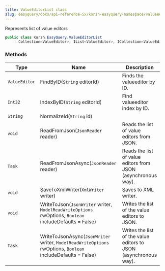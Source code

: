 ```yaml
---
title: ValueEditorList class
slug: easyquery/docs/api-reference-5x/korzh-easyquery-namespace/valueeditorlist-class
---
```



Represents list of value editors
```csharp
public class Korzh.EasyQuery.ValueEditorList
    : Collection<ValueEditor>, IList<ValueEditor>, ICollection<ValueEditor>, IEnumerable<ValueEditor>, IEnumerable, IList, ICollection, IReadOnlyList<ValueEditor>, IReadOnlyCollection<ValueEditor>

```

### Methods

| Type | Name | Description | 
| --- | --- | --- | 
| `ValueEditor` | FindByID(`String` editorId) | Finds the valueeditor by ID. | 
| `Int32` | IndexByID(`String` editorId) | Find valueeditor index by ID. | 
| `String` | NormalizeId(`String` id) |  | 
| `void` | ReadFromJson(`JsonReader` reader) | Reads the list of value editors from JSON. | 
| `Task` | ReadFromJsonAsync(`JsonReader` reader) | Reads the list of value editors from JSON (asynchronous way). | 
| `void` | SaveToXmlWriter(`XmlWriter` writer) | Saves to XML writer. | 
| `void` | WriteToJson(`JsonWriter` writer, `ModelReadWriteOptions` rwOptions, `Boolean` includeDefaults = False) | Writes the list of the value editors to JSON. | 
| `Task` | WriteToJsonAsync(`JsonWriter` writer, `ModelReadWriteOptions` rwOptions, `Boolean` includeDefaults = False) | Writes the list of the value editors to JSON (asynchronous way). |
